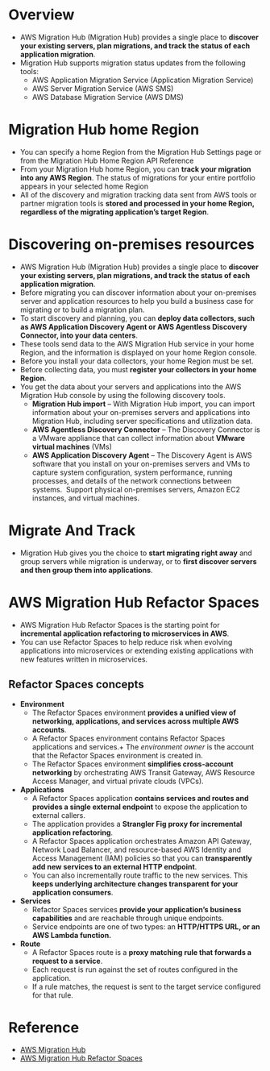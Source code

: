 # Overview
+ AWS Migration Hub (Migration Hub) provides a single place to **discover your existing servers, plan migrations, and track the status of each application migration**. 
+ Migration Hub supports migration status updates from the following tools: 
    + AWS Application Migration Service (Application Migration Service)
    + AWS Server Migration Service (AWS SMS)
    + AWS Database Migration Service (AWS DMS)
# Migration Hub home Region
+ You can specify a home Region from the Migration Hub Settings page or from the Migration Hub Home Region API Reference
+ From your Migration Hub home Region, you can **track your migration into any AWS Region**. The status of migrations for your entire portfolio appears in your selected home Region
+ All of the discovery and migration tracking data sent from AWS tools or partner migration tools is **stored and processed in your home Region, regardless of the migrating application’s target Region**.
# Discovering on-premises resources
+ AWS Migration Hub (Migration Hub) provides a single place to **discover your existing servers, plan migrations, and track the status of each application migration**.
+ Before migrating you can discover information about your on-premises server and application resources to help you build a business case for migrating or to build a migration plan.
+ To start discovery and planning, you can **deploy data collectors, such as AWS Application Discovery Agent or AWS Agentless Discovery Connector, into your data centers**.
+ These tools send data to the AWS Migration Hub service in your home Region, and the information is displayed on your home Region console.
+ Before you install your data collectors, your home Region must be set.
+ Before collecting data, you must **register your collectors in your home Region**. 
+ You get the data about your servers and applications into the AWS Migration Hub console by using the following discovery tools. 
    + **Migration Hub import** – With Migration Hub import, you can import information about your on-premises servers and applications into Migration Hub, including server specifications and utilization data.
    + **AWS Agentless Discovery Connector** – The Discovery Connector is a VMware appliance that can collect information about **VMware virtual machines** (VMs)
    + **AWS Application Discovery Agent** – The Discovery Agent is AWS software that you install on your on-premises servers and VMs to capture system configuration, system performance, running processes, and details of the network connections between systems.  Support physical on-premises servers, Amazon EC2 instances, and virtual machines.
# Migrate And Track
+ Migration Hub gives you the choice to **start migrating right away** and group servers while migration is underway, or to **first discover servers and then group them into applications**. 
# AWS Migration Hub Refactor Spaces
+ AWS Migration Hub Refactor Spaces is the starting point for **incremental application refactoring to microservices in AWS**.
+ You can use Refactor Spaces to help reduce risk when evolving applications into microservices or extending existing applications with new features written in microservices.
## Refactor Spaces concepts
+ **Environment**
    + The Refactor Spaces environment **provides a unified view of networking, applications, and services across multiple AWS accounts**.
    + A Refactor Spaces environment contains Refactor Spaces applications and services.+ The *environment owner* is the account that the Refactor Spaces environment is created in.
    + The Refactor Spaces environment **simplifies cross-account networking** by orchestrating AWS Transit Gateway, AWS Resource Access Manager, and virtual private clouds (VPCs).
+ **Applications**
    + A Refactor Spaces application **contains services and routes and provides a single external endpoint** to expose the application to external callers. 
    + The application provides a **Strangler Fig proxy for incremental application refactoring**. 
    + A Refactor Spaces application orchestrates Amazon API Gateway, Network Load Balancer, and resource-based AWS Identity and Access Management (IAM) policies so that you can **transparently add new services to an external HTTP endpoint**.
    + You can also incrementally route traffic to the new services. This **keeps underlying architecture changes transparent for your application consumers**.
+ **Services**
    + Refactor Spaces services **provide your application’s business capabilities** and are reachable through unique endpoints.
    + Service endpoints are one of two types: an **HTTP/HTTPS URL, or an AWS Lambda function.**
+ **Route**
    + A Refactor Spaces route is a **proxy matching rule that forwards a request to a service**.
    + Each request is run against the set of routes configured in the application.
    + If a rule matches, the request is sent to the target service configured for that rule.
# Reference
+ [AWS Migration Hub](https://docs.aws.amazon.com/migrationhub/latest/ug/whatishub.html)
+ [AWS Migration Hub Refactor Spaces](https://docs.aws.amazon.com/migrationhub-refactor-spaces/latest/userguide/what-is-mhub-refactor-spaces.html)
